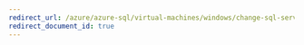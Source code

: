 ```yaml
---
redirect_url: /azure/azure-sql/virtual-machines/windows/change-sql-server-edition
redirect_document_id: true
---
```

